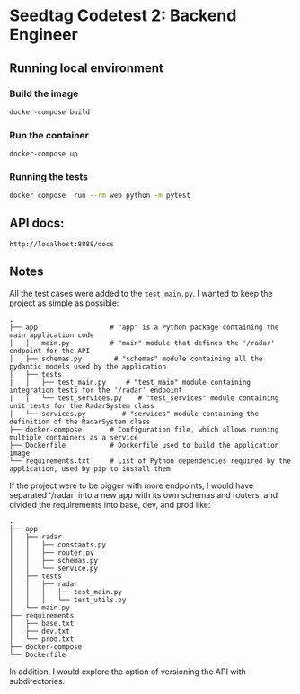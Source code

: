 Seedtag Codetest 2: Backend Engineer
====================================


## Running local environment

### Build the image
```bash
docker-compose build
```

### Run the container
```bash
docker-compose up
```

### Running the tests
```bash
docker compose  run --rm web python -m pytest
```

## API docs:
```
http://localhost:8888/docs
```


## Notes
All the test cases were added to the `test_main.py`.
I wanted to keep the project as simple as possible:

```
.
├── app                  # "app" is a Python package containing the main application code
│   ├── main.py          # "main" module that defines the '/radar' endpoint for the API
│   ├── schemas.py        # "schemas" module containing all the pydantic models used by the application
│   ├── tests
|   │   ├── test_main.py     # "test_main" module containing integration tests for the '/radar' endpoint
|   │   └── test_services.py    # "test_services" module containing unit tests for the RadarSystem class
│   └── services.py         # "services" module containing the definition of the RadarSystem class
├── docker-compose       # Configuration file, which allows running multiple containers as a service
├── Dockerfile           # Dockerfile used to build the application image
└── requirements.txt     # List of Python dependencies required by the application, used by pip to install them
```

If the project were to be bigger with more endpoints, I would have separated '/radar' into a new app with its own
schemas and routers, and divided the requirements into base, dev, and prod like:

```
.
├── app
│   ├── radar
│   │   ├── constants.py
│   │   ├── router.py
│   │   ├── schemas.py
│   │   └── service.py
│   ├── tests
│   │   ├── radar
│   │   │   ├── test_main.py
│   │   │   └── test_utils.py
│   └── main.py
├── requirements
│   ├── base.txt
│   ├── dev.txt
│   └── prod.txt
├── docker-compose
└── Dockerfile
```

In addition, I would explore the option of versioning the API with subdirectories.
